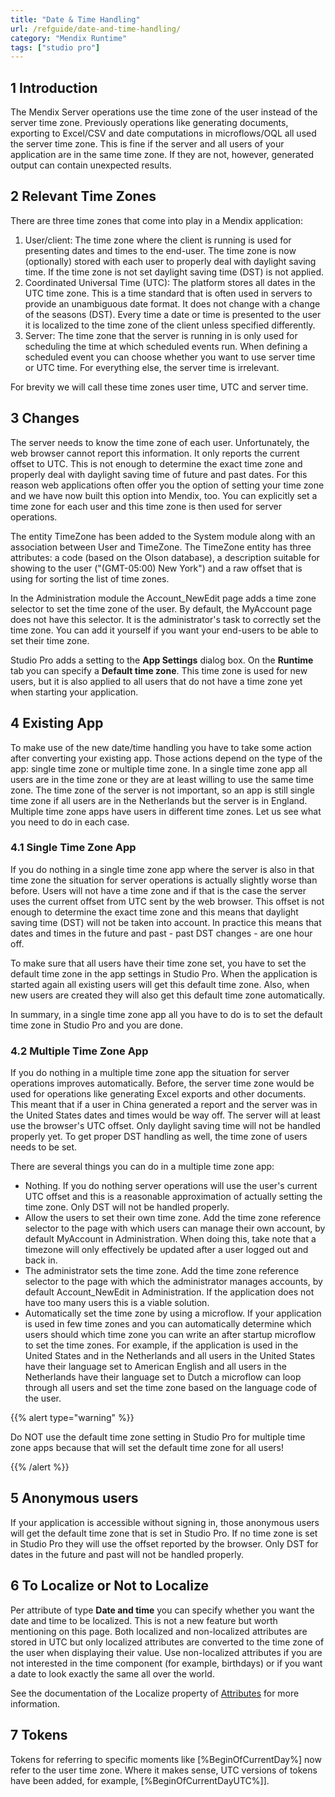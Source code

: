 ```yaml
---
title: "Date & Time Handling"
url: /refguide/date-and-time-handling/
category: "Mendix Runtime"
tags: ["studio pro"]
---
```


## 1 Introduction

The Mendix Server operations use the time zone of the user instead of the server time zone. Previously operations like generating documents, exporting to Excel/CSV and date computations in microflows/OQL all used the server time zone. This is fine if the server and all users of your application are in the same time zone. If they are not, however, generated output can contain unexpected results.

## 2 Relevant Time Zones

There are three time zones that come into play in a Mendix application:

1.  User/client: The time zone where the client is running is used for presenting dates and times to the end-user. The time zone is now (optionally) stored with each user to properly deal with daylight saving time. If the time zone is not set daylight saving time (DST) is not applied.
2.  Coordinated Universal Time (UTC): The platform stores all dates in the UTC time zone. This is a time standard that is often used in servers to provide an unambiguous date format. It does not change with a change of the seasons (DST). Every time a date or time is presented to the user it is localized to the time zone of the client unless specified differently.
3.  Server: The time zone that the server is running in is only used for scheduling the time at which scheduled events run. When defining a scheduled event you can choose whether you want to use server time or UTC time. For everything else, the server time is irrelevant.

For brevity we will call these time zones user time, UTC and server time.

## 3 Changes

The server needs to know the time zone of each user. Unfortunately, the web browser cannot report this information. It only reports the current offset to UTC. This is not enough to determine the exact time zone and properly deal with daylight saving time of future and past dates. For this reason web applications often offer you the option of setting your time zone and we have now built this option into Mendix, too. You can explicitly set a time zone for each user and this time zone is then used for server operations.

The entity TimeZone has been added to the System module along with an association between User and TimeZone. The TimeZone entity has three attributes: a code (based on the Olson database), a description suitable for showing to the user ("(GMT-05:00) New York") and a raw offset that is using for sorting the list of time zones.

In the Administration module the Account_NewEdit page adds a time zone selector to set the time zone of the user. By default, the MyAccount page does not have this selector. It is the administrator's task to correctly set the time zone. You can add it yourself if you want your end-users to be able to set their time zone.

Studio Pro adds a setting to the **App Settings** dialog box. On the **Runtime** tab you can specify a **Default time zone**. This time zone is used for new users, but it is also applied to all users that do not have a time zone yet when starting your application.

## 4 Existing App

To make use of the new date/time handling you have to take some action after converting your existing app. Those actions depend on the type of the app: single time zone or multiple time zone. In a single time zone app all users are in the time zone or they are at least willing to use the same time zone. The time zone of the server is not important, so an app is still single time zone if all users are in the Netherlands but the server is in England. Multiple time zone apps have users in different time zones. Let us see what you need to do in each case.

### 4.1 Single Time Zone App

If you do nothing in a single time zone app where the server is also in that time zone the situation for server operations is actually slightly worse than before. Users will not have a time zone and if that is the case the server uses the current offset from UTC sent by the web browser. This offset is not enough to determine the exact time zone and this means that daylight saving time (DST) will not be taken into account. In practice this means that dates and times in the future and past - past DST changes - are one hour off.

To make sure that all users have their time zone set, you have to set the default time zone in the app settings in Studio Pro. When the application is started again all existing users will get this default time zone. Also, when new users are created they will also get this default time zone automatically.

In summary, in a single time zone app all you have to do is to set the default time zone in Studio Pro and you are done.

### 4.2 Multiple Time Zone App

If you do nothing in a multiple time zone app the situation for server operations improves automatically. Before, the server time zone would be used for operations like generating Excel exports and other documents. This meant that if a user in China generated a report and the server was in the United States dates and times would be way off. The server will at least use the browser's UTC offset. Only daylight saving time will not be handled properly yet. To get proper DST handling as well, the time zone of users needs to be set.

There are several things you can do in a multiple time zone app:

*   Nothing. If you do nothing server operations will use the user's current UTC offset and this is a reasonable approximation of actually setting the time zone. Only DST will not be handled properly.
*   Allow the users to set their own time zone. Add the time zone reference selector to the page with which users can manage their own account, by default MyAccount in Administration. When doing this, take note that a timezone will only effectively be updated after a user logged out and back in.
*   The administrator sets the time zone. Add the time zone reference selector to the page with which the administrator manages accounts, by default Account_NewEdit in Administration. If the application does not have too many users this is a viable solution.
*   Automatically set the time zone by using a microflow. If your application is used in few time zones and you can automatically determine which users should which time zone you can write an after startup microflow to set the time zones. For example, if the application is used in the United States and in the Netherlands and all users in the United States have their language set to American English and all users in the Netherlands have their language set to Dutch a microflow can loop through all users and set the time zone based on the language code of the user.

{{% alert type="warning" %}}

Do NOT use the default time zone setting in Studio Pro for multiple time zone apps because that will set the default time zone for all users!

{{% /alert %}}

## 5 Anonymous users

If your application is accessible without signing in, those anonymous users will get the default time zone that is set in Studio Pro. If no time zone is set in Studio Pro they will use the offset reported by the browser. Only DST for dates in the future and past will not be handled properly.

## 6 To Localize or Not to Localize

Per attribute of type **Date and time** you can specify whether you want the date and time to be localized. This is not a new feature but worth mentioning on this page. Both localized and non-localized attributes are stored in UTC but only localized attributes are converted to the time zone of the user when displaying their value. Use non-localized attributes if you are not interested in the time component (for example, birthdays) or if you want a date to look exactly the same all over the world.

See the documentation of the Localize property of [Attributes](attributes) for more information.

## 7 Tokens

Tokens for referring to specific moments like [%BeginOfCurrentDay%] now refer to the user time zone. Where it makes sense, UTC versions of tokens have been added, for example, [%BeginOfCurrentDayUTC%]].
